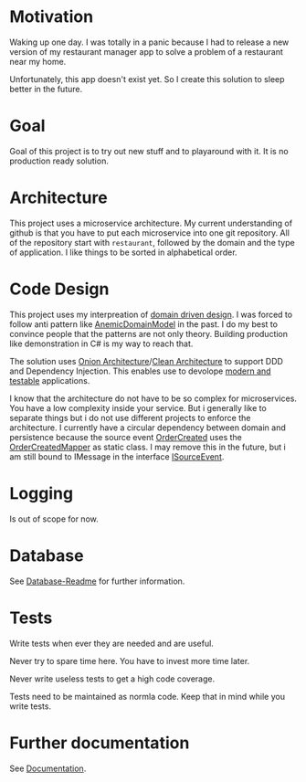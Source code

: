 # Motivation
Waking up one day. I was totally in a panic because I had to release a new version of my restaurant manager app to solve a problem of a restaurant near my home.

Unfortunately, this app doesn't exist yet. So I create this solution to sleep better in the future.

# Goal
Goal of this project is to try out new stuff and to playaround with it. It is no production ready solution.

# Architecture
This project uses a microservice architecture. My current understanding of github is that you have to put each microservice into one git repository. All of the repository start with `restaurant`, followed by the domain and the type of application. I like things to be sorted in alphabetical order.

# Code Design
This project uses my interpreation of [domain driven design](https://martinfowler.com/tags/domain%20driven%20design.html). I was forced to follow anti pattern like [AnemicDomainModel](https://martinfowler.com/bliki/AnemicDomainModel.html) in the past. I do my best to convince people that the patterns are not only theory. Building production like demonstration in C# is my way to reach that.

The solution uses [Onion Architecture](https://jeffreypalermo.com/2008/07/the-onion-architecture-part-1/)/[Clean Architecture](https://blog.cleancoder.com/uncle-bob/2012/08/13/the-clean-architecture.html) to support DDD and Dependency Injection. This enables use to devolope [modern and testable](https://docs.microsoft.com/de-de/dotnet/architecture/modern-web-apps-azure/common-web-application-architectures) applications.

I know that the architecture do not have to be so complex for microservices. You have a low complexity inside your service. But i generally like to separate things but i do not use different projects to enforce the architecture. I currently have a circular dependency between domain and persistence because the source event [OrderCreated](Restaurant.SvcOrder/Domain/Orders/SourceEvents/OrderCreated.cs) uses the [OrderCreatedMapper](Restaurant.SvcOrder/Repositories/Orders/SourceEvents/OrderCreatedMapper.cs) as static class. I may remove this in the future, but i am still bound to IMessage in the interface [ISourceEvent](Restaurant.SvcOrder/Domain/SourceEvents/ISourceEvent.cs).

# Logging
Is out of scope for now.

# Database
See [Database-Readme](database/README.md) for further information.

# Tests
Write tests when ever they are needed and are useful.

Never try to spare time here. You have to invest more time later.

Never write useless tests to get a high code coverage.

Tests need to be maintained as normla code. Keep that in mind while you write tests.

# Further documentation
See [Documentation](docs/README.md).
